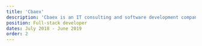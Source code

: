 ```yaml
---
title: 'Cbaex'
description: 'Cbaex is an IT consulting and software development company.'
position: Full-stack developer
dates: July 2018 - June 2019
order: 2
---
```

